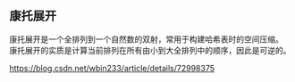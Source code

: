 ## 康托展开

康托展开是一个全排列到一个自然数的双射，常用于构建哈希表时的空间压缩。 康托展开的实质是计算当前排列在所有由小到大全排列中的顺序，因此是可逆的。

https://blog.csdn.net/wbin233/article/details/72998375
